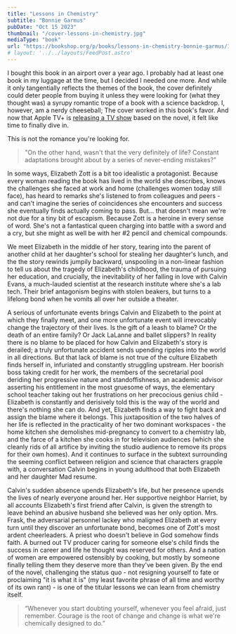 ```yaml
---
title: "Lessons in Chemistry"
subtitle: "Bonnie Garmus"
pubDate: "Oct 15 2023"
thumbnail: "/cover-lessons-in-chemistry.jpg"
mediaType: "book"
url: "https://bookshop.org/p/books/lessons-in-chemistry-bonnie-garmus/19638865"
# layout: '../../layouts/FeedPost.astro'
---
```

I bought this book in an airport over a year ago. I probably had at least one book in my luggage at the time, but I decided I needed one more. And while it only tangentially reflects the themes of the book, the cover definitely could deter people from buying it unless they were looking for (what they thought was) a syrupy romantic trope of a book with a science backdrop. I, however, am a nerdy cheeseball; The cover worked in this book's favor. And now that Apple TV+ is [releasing a TV show](https://tv.apple.com/us/show/lessons-in-chemistry/umc.cmc.40yycssgxelw4zur8m2ilmvyx) based on the novel, it felt like time to finally dive in.

This is not the romance you're looking for.

> "On the other hand, wasn't that the very definitely of life? Constant adaptations brought about by a series of never-ending mistakes?"

In some ways, Elizabeth Zott is a bit too idealistic a protagonist. Because every woman reading the book has lived in the world she describes, knows the challenges she faced at work and home (challenges women today still face), has heard to remarks she's listened to from colleagues and peers - and can't imagine the series of coincidences she encounters and success she eventually finds actually coming to pass. But... that doesn't mean we're not due for a tiny bit of escapism. Because Zott is a heroine in every sense of word. She's not a fantastical queen charging into battle with a sword and a cry, but she might as well be with her #2 pencil and chemical compounds.

We meet Elizabeth in the middle of her story, tearing into the parent of another child at her daughter's school for stealing her daughter's lunch, and the the story rewinds jumpily backward, unspooling in a non-linear fashion to tell us about the tragedy of Elizabeth's childhood, the trauma of pursuing her education, and crucially, the inevitability of her falling in love with Calvin Evans, a much-lauded scientist at the research institute where she's a lab tech. Their brief antagonism begins with stolen beakers, but turns to a lifelong bond when he vomits all over her outside a theater. 

A serious of unfortunate events brings Calvin and Elizabeth to the point at which they finally meet, and one more unfortunate event will irrevocably change the trajectory of their lives. Is the gift of a leash to blame? Or the death of an entire family? Or Jack LaLanne and ballet slippers? In reality there is no blame to be placed for how Calvin and Elizabeth's story is derailed; a truly unfortunate accident sends upending ripples into the world in all directions. But that lack of blame is not true of the culture Elizabeth finds herself in, infuriated and constantly struggling upstream. Her boorish boss taking credit for her work, the members of the secretarial pool deriding her progressive nature and standoffishness, an academic advisor asserting his entitlement in the most gruesome of ways, the elementary school teacher taking out her frustrations on her precocious genius child - Elizabeth is constantly and derisively told this is the way of the world and there's nothing she can do. And yet, Elizabeth finds a way to fight back and assign the blame where it belongs. This juxtaposition of the two halves of her life is reflected in the practicality of her two dominant workspaces - the home kitchen she demolishes mid-pregnancy to convert to a chemistry lab, and the farce of a kitchen she cooks in for television audiences (which she cleanly rids of all artifice by inviting the studio audience to remove its props for their own homes). And it continues to surface in the subtext surrounding the seeming conflict between religion and science that characters grapple with, a conversation Calvin begins in young adulthood that both Elizabeth and her daughter Mad resume.

Calvin's sudden absence upends Elizabeth's life, but her presence upends the lives of nearly everyone around her. Her supportive neighbor Harriet, by all accounts Elizabeth's first friend after Calvin, is given the strength to leave behind an abusive husband she believed was her only option. Mrs. Frask, the adversarial personnel lackey who maligned Elizabeth at every turn until they discover an unfortunate bond, becomes one of Zott's most ardent cheerleaders. A priest who doesn't believe in God somehow finds faith. A burned out TV producer caring for someone else's child finds the success in career and life he thought was reserved for others. And a nation of women are empowered ostensibly by cooking, but mostly by someone finally telling them they deserve more than they've been given. By the end of the novel, challenging the status quo - not resigning yourself to fate or proclaiming "it is what it is" (my least favorite phrase of all time and worthy of its own rant) - is one of the titular lessons we can learn from chemistry itself. 

> “Whenever you start doubting yourself, whenever you feel afraid, just remember. Courage is the root of change and change is what we're chemically designed to do.” 